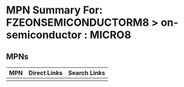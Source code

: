 



# MPN Summary For: FZEONSEMICONDUCTORM8 > on-semiconductor : MICRO8

## MPNs
  

|MPN|Direct Links|Search Links|
| :--- | :--- | :--- |
||||
